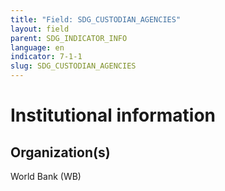 ```yaml
---
title: "Field: SDG_CUSTODIAN_AGENCIES"
layout: field
parent: SDG_INDICATOR_INFO
language: en
indicator: 7-1-1
slug: SDG_CUSTODIAN_AGENCIES
---
```

# Institutional information

## Organization(s)

World Bank (WB)